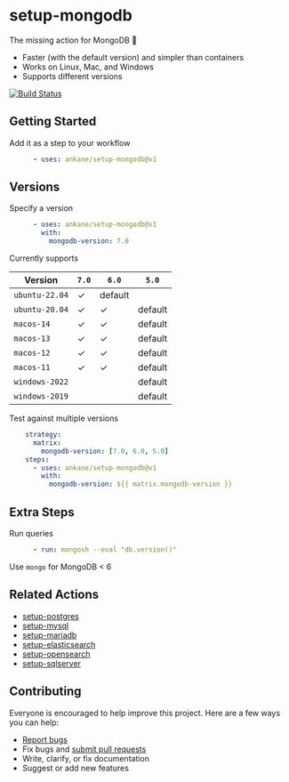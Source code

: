 # setup-mongodb

The missing action for MongoDB :tada:

- Faster (with the default version) and simpler than containers
- Works on Linux, Mac, and Windows
- Supports different versions

[![Build Status](https://github.com/ankane/setup-mongodb/actions/workflows/build.yml/badge.svg)](https://github.com/ankane/setup-mongodb/actions)

## Getting Started

Add it as a step to your workflow

```yml
      - uses: ankane/setup-mongodb@v1
```

## Versions

Specify a version

```yml
      - uses: ankane/setup-mongodb@v1
        with:
          mongodb-version: 7.0
```

Currently supports

Version | `7.0` | `6.0` | `5.0`
--- | --- | --- | ---
`ubuntu-22.04` | ✓ | default
`ubuntu-20.04` | ✓ | ✓ | default
`macos-14` | ✓ | ✓ | default | ✓
`macos-13` | ✓ | ✓ | default | ✓
`macos-12` | ✓ | ✓ | default | ✓
`macos-11` | ✓ | ✓ | default | ✓
`windows-2022` | | | default
`windows-2019` | | | default

Test against multiple versions

```yml
    strategy:
      matrix:
        mongodb-version: [7.0, 6.0, 5.0]
    steps:
      - uses: ankane/setup-mongodb@v1
        with:
          mongodb-version: ${{ matrix.mongodb-version }}
```

## Extra Steps

Run queries

```yml
      - run: mongosh --eval "db.version()"
```

Use `mongo` for MongoDB < 6

## Related Actions

- [setup-postgres](https://github.com/ankane/setup-postgres)
- [setup-mysql](https://github.com/ankane/setup-mysql)
- [setup-mariadb](https://github.com/ankane/setup-mariadb)
- [setup-elasticsearch](https://github.com/ankane/setup-elasticsearch)
- [setup-opensearch](https://github.com/ankane/setup-opensearch)
- [setup-sqlserver](https://github.com/ankane/setup-sqlserver)

## Contributing

Everyone is encouraged to help improve this project. Here are a few ways you can help:

- [Report bugs](https://github.com/ankane/setup-mongodb/issues)
- Fix bugs and [submit pull requests](https://github.com/ankane/setup-mongodb/pulls)
- Write, clarify, or fix documentation
- Suggest or add new features
